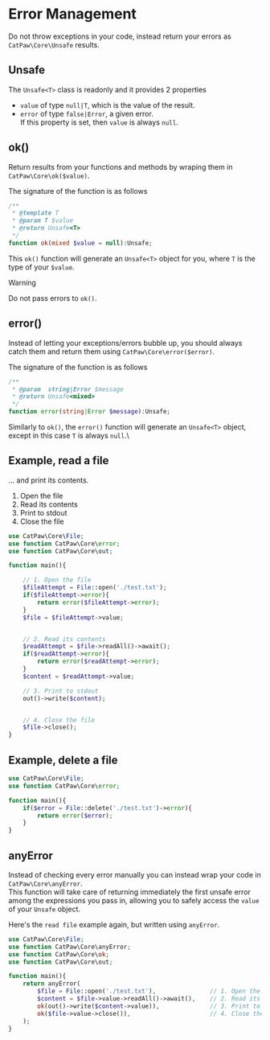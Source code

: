 # Error Management

Do not throw exceptions in your code, instead return your errors as `CatPaw\Core\Unsafe` results.

## Unsafe

The `Unsafe<T>` class is readonly and it provides 2 properties
 - `value` of type `null|T`, which is the value of the result.
 - `error` of type `false|Error`, a given error.\
   If this property is set, then `value` is always `null`.

## ok()

Return results from your functions and methods by wraping them in `CatPaw\Core\ok($value)`.

The signature of the function is as follows

```php
/**
 * @template T
 * @param T $value
 * @return Unsafe<T>
 */
function ok(mixed $value = null):Unsafe;
```

This `ok()` function will generate an `Unsafe<T>` object for you, where `T` is the type of your `$value`.

> [!WARNING]
> Do not pass errors to `ok()`.

## error()

Instead of letting your exceptions/errors bubble up, you should always catch them and return them using `CatPaw\Core\error($error)`.

The signature of the function is as follows

```php
/**
 * @param  string|Error $message
 * @return Unsafe<mixed>
 */
function error(string|Error $message):Unsafe;
```

Similarly to `ok()`, the `error()` function will generate an `Unsafe<T>` object, except in this case `T` is always `null`.\

## Example, read a file 
  ... and print its contents.

  1. Open the file
  2. Read its contents
  3. Print to stdout
  4. Close the file

  ```php
  use CatPaw\Core\File;
  use function CatPaw\Core\error;
  use function CatPaw\Core\out;
  
  function main(){
  
      // 1. Open the file
      $fileAttempt = File::open('./test.txt');
      if($fileAttempt->error){
          return error($fileAttempt->error);
      }
      $file = $fileAttempt->value;
  
  
      // 2. Read its contents
      $readAttempt = $file->readAll()->await();
      if($readAttempt->error){
          return error($readAttempt->error);
      }
      $content = $readAttempt->value;
  
      // 3. Print to stdout
      out()->write($content);
  
  
      // 4. Close the file
      $file->close();
  }
  ```
## Example, delete a file
  ```php
  use CatPaw\Core\File;
  use function CatPaw\Core\error;

  function main(){
      if($error = File::delete('./test.txt')->error){
          return error($error);
      }
  }
  ```

## anyError

Instead of checking every error manually you can instead wrap your code in `CatPaw\Core\anyError`.\
This function will take care of returning immediately the first unsafe error among the expressions you pass in, allowing you to safely access the `value` of your `Unsafe` object.

Here's the `read file` example again, but written using `anyError`.

```php
use CatPaw\Core\File;
use function CatPaw\Core\anyError;
use function CatPaw\Core\ok;
use function CatPaw\Core\out;

function main(){
    return anyError(
        $file = File::open('./test.txt'),               // 1. Open the file
        $content = $file->value->readAll()->await(),    // 2. Read its contents
        ok(out()->write($content->value)),              // 3. Print to stdout
        ok($file->value->close()),                      // 4. Close the file
    );
}
```
